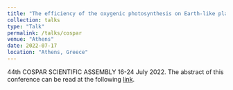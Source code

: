 ```yaml
---
title: "The efficiency of the oxygenic photosynthesis on Earth-like planets in the habitable zone."
collection: talks
type: "Talk"
permalink: /talks/cospar
venue: "Athens"
date: 2022-07-17
location: "Athens, Greece"
---
```


44th COSPAR SCIENTIFIC ASSEMBLY 16-24 July 2022. The abstract of this conference can be read at the following [link](https://ui.adsabs.harvard.edu/abs/2022cosp...44..582M/abstract).
